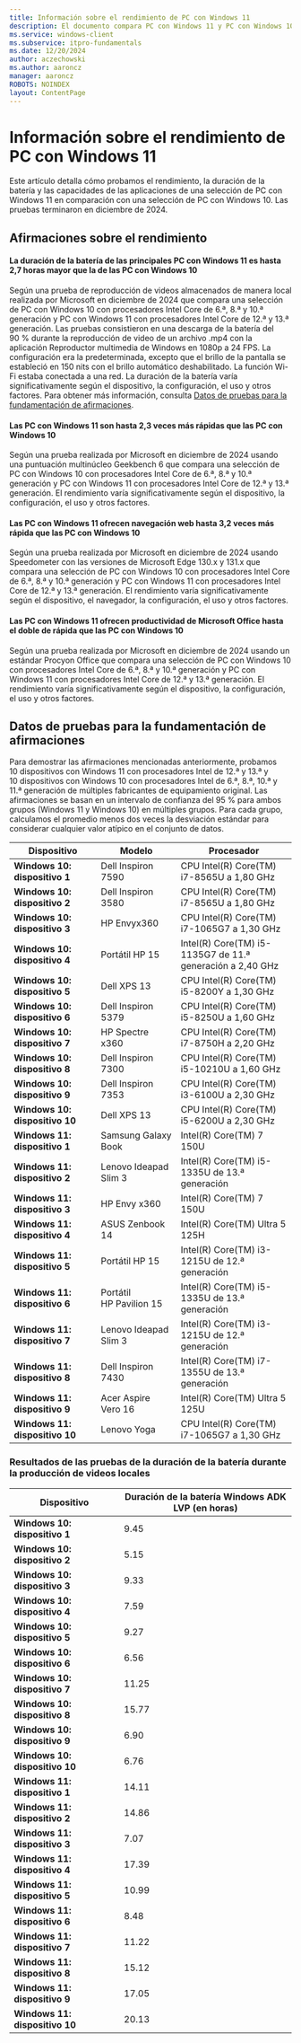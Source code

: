 ```yaml
---
title: Información sobre el rendimiento de PC con Windows 11
description: El documento compara PC con Windows 11 y PC con Windows 10 en términos de rendimiento, duración de la batería y capacidades de las aplicaciones según las pruebas realizadas por Microsoft en diciembre de 2024.
ms.service: windows-client
ms.subservice: itpro-fundamentals
ms.date: 12/20/2024
author: aczechowski
ms.author: aaroncz
manager: aaroncz
ROBOTS: NOINDEX
layout: ContentPage
---
```


# Información sobre el rendimiento de PC con Windows 11

Este artículo detalla cómo probamos el rendimiento, la duración de la batería y las capacidades de las aplicaciones de una selección de PC con Windows 11 en comparación con una selección de PC con Windows 10. Las pruebas terminaron en diciembre de 2024.

## Afirmaciones sobre el rendimiento

#### La duración de la batería de las principales PC con Windows 11 es hasta 2,7 horas mayor que la de las PC con Windows 10

Según una prueba de reproducción de videos almacenados de manera local realizada por Microsoft en diciembre de 2024 que compara una selección de PC con Windows 10 con procesadores Intel Core de 6.ª, 8.ª y 10.ª generación y PC con Windows 11 con procesadores Intel Core de 12.ª y 13.ª generación. Las pruebas consistieron en una descarga de la batería del 90 % durante la reproducción de video de un archivo .mp4 con la aplicación Reproductor multimedia de Windows en 1080p a 24 FPS. La configuración era la predeterminada, excepto que el brillo de la pantalla se estableció en 150 nits con el brillo automático deshabilitado. La función Wi-Fi estaba conectada a una red. La duración de la batería varía significativamente según el dispositivo, la configuración, el uso y otros factores. Para obtener más información, consulta [Datos de pruebas para la fundamentación de afirmaciones](#test-data-for-claims-substantiation).

#### Las PC con Windows 11 son hasta 2,3 veces más rápidas que las PC con Windows 10

Según una prueba realizada por Microsoft en diciembre de 2024 usando una puntuación multinúcleo Geekbench 6 que compara una selección de PC con Windows 10 con procesadores Intel Core de 6.ª, 8.ª y 10.ª generación y PC con Windows 11 con procesadores Intel Core de 12.ª y 13.ª generación. El rendimiento varía significativamente según el dispositivo, la configuración, el uso y otros factores.

#### Las PC con Windows 11 ofrecen navegación web hasta 3,2 veces más rápida que las PC con Windows 10

Según una prueba realizada por Microsoft en diciembre de 2024 usando Speedometer con las versiones de Microsoft Edge 130.x y 131.x que compara una selección de PC con Windows 10 con procesadores Intel Core de 6.ª, 8.ª y 10.ª generación y PC con Windows 11 con procesadores Intel Core de 12.ª y 13.ª generación. El rendimiento varía significativamente según el dispositivo, el navegador, la configuración, el uso y otros factores.

#### Las PC con Windows 11 ofrecen productividad de Microsoft Office hasta el doble de rápida que las PC con Windows 10

Según una prueba realizada por Microsoft en diciembre de 2024 usando un estándar Procyon Office que compara una selección de PC con Windows 10 con procesadores Intel Core de 6.ª, 8.ª y 10.ª generación y PC con Windows 11 con procesadores Intel Core de 12.ª y 13.ª generación. El rendimiento varía significativamente según el dispositivo, la configuración, el uso y otros factores.

## Datos de pruebas para la fundamentación de afirmaciones

Para demostrar las afirmaciones mencionadas anteriormente, probamos 10 dispositivos con Windows 11 con procesadores Intel de 12.ª y 13.ª y 10 dispositivos con Windows 10 con procesadores Intel de 6.ª, 8.ª, 10.ª y 11.ª generación de múltiples fabricantes de equipamiento original. Las afirmaciones se basan en un intervalo de confianza del 95 % para ambos grupos (Windows 11 y Windows 10) en múltiples grupos. Para cada grupo, calculamos el promedio menos dos veces la desviación estándar para considerar cualquier valor atípico en el conjunto de datos.

| **Dispositivo** | **Modelo** | **Procesador** |
|---|---|---|
| **Windows 10: dispositivo 1** | Dell Inspiron 7590 | CPU Intel(R) Core(TM) i7-8565U a 1,80 GHz |
| **Windows 10: dispositivo 2** | Dell Inspiron 3580 | CPU Intel(R) Core(TM) i7-8565U a 1,80 GHz |
| **Windows 10: dispositivo 3** | HP Envyx360 | CPU Intel(R) Core(TM) i7-1065G7 a 1,30 GHz |
| **Windows 10: dispositivo 4** | Portátil HP 15 | Intel(R) Core(TM) i5-1135G7 de 11.ª generación a 2,40 GHz |
| **Windows 10: dispositivo 5** | Dell XPS 13 | CPU Intel(R) Core(TM) i5-8200Y a 1,30 GHz |
| **Windows 10: dispositivo 6** | Dell Inspiron 5379 | CPU Intel(R) Core(TM) i5-8250U a 1,60 GHz |
| **Windows 10: dispositivo 7** | HP Spectre x360 | CPU Intel(R) Core(TM) i7-8750H a 2,20 GHz |
| **Windows 10: dispositivo 8** | Dell Inspiron 7300 | CPU Intel(R) Core(TM) i5-10210U a 1,60 GHz |
| **Windows 10: dispositivo 9** | Dell Inspiron 7353 | CPU Intel(R) Core(TM) i3-6100U a 2,30 GHz |
| **Windows 10: dispositivo 10** | Dell XPS 13 | CPU Intel(R) Core(TM) i5-6200U a 2,30 GHz |
| **Windows 11: dispositivo 1** | Samsung Galaxy Book | Intel(R) Core(TM) 7 150U |
| **Windows 11: dispositivo 2** | Lenovo Ideapad Slim 3 | Intel(R) Core(TM) i5-1335U de 13.ª generación |
| **Windows 11: dispositivo 3** | HP Envy x360 | Intel(R) Core(TM) 7 150U |
| **Windows 11: dispositivo 4** | ASUS Zenbook 14 | Intel(R) Core(TM) Ultra 5 125H |
| **Windows 11: dispositivo 5** | Portátil HP 15 | Intel(R) Core(TM) i3-1215U de 12.ª generación |
| **Windows 11: dispositivo 6** | Portátil HP Pavilion 15 | Intel(R) Core(TM) i5-1335U de 13.ª generación |
| **Windows 11: dispositivo 7** | Lenovo Ideapad Slim 3 | Intel(R) Core(TM) i3-1215U de 12.ª generación |
| **Windows 11: dispositivo 8** | Dell Inspiron 7430 | Intel(R) Core(TM) i7-1355U de 13.ª generación |
| **Windows 11: dispositivo 9** | Acer Aspire Vero 16 | Intel(R) Core(TM) Ultra 5 125U |
| **Windows 11: dispositivo 10** | Lenovo Yoga | CPU Intel(R) Core(TM) i7-1065G7 a 1,30 GHz |

### Resultados de las pruebas de la duración de la batería durante la producción de videos locales

| **Dispositivo** | **Duración de la batería Windows ADK LVP (en horas)** |
|---|---|
| **Windows 10: dispositivo 1** | 9.45 |
| **Windows 10: dispositivo 2** | 5.15 |
| **Windows 10: dispositivo 3** | 9.33 |
| **Windows 10: dispositivo 4** | 7.59 |
| **Windows 10: dispositivo 5** | 9.27 |
| **Windows 10: dispositivo 6** | 6.56 |
| **Windows 10: dispositivo 7** | 11.25 |
| **Windows 10: dispositivo 8** | 15.77 |
| **Windows 10: dispositivo 9** | 6.90 |
| **Windows 10: dispositivo 10** | 6.76 |
| **Windows 11: dispositivo 1** | 14.11 |
| **Windows 11: dispositivo 2** | 14.86 |
| **Windows 11: dispositivo 3** | 7.07 |
| **Windows 11: dispositivo 4** | 17.39 |
| **Windows 11: dispositivo 5** | 10.99 |
| **Windows 11: dispositivo 6** | 8.48 |
| **Windows 11: dispositivo 7** | 11.22 |
| **Windows 11: dispositivo 8** | 15.12 |
| **Windows 11: dispositivo 9** | 17.05 |
| **Windows 11: dispositivo 10** | 20.13 |
